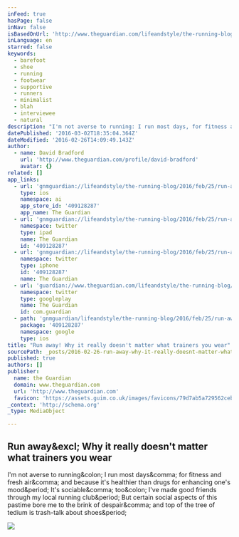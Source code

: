 ```yaml
---
inFeed: true
hasPage: false
inNav: false
isBasedOnUrl: 'http://www.theguardian.com/lifeandstyle/the-running-blog/2016/feb/25/run-away-why-it-really-doesnt-matter-what-trainers-you-wear'
inLanguage: en
starred: false
keywords:
  - barefoot
  - shoe
  - running
  - footwear
  - supportive
  - runners
  - minimalist
  - blah
  - interviewee
  - natural
description: "I'm not averse to running: I run most days, for fitness and fresh air, and because it's healthier than drugs for enhancing one's mood. It's sociable, too: I've made good friends through my local running club. But certain social aspects of this pastime bore me to the brink of despair, and top of the tree of tedium is trash-talk about shoes."
datePublished: '2016-03-02T18:35:04.364Z'
dateModified: '2016-02-26T14:09:49.143Z'
author:
  - name: David Bradford
    url: 'http://www.theguardian.com/profile/david-bradford'
    avatar: {}
related: []
app_links:
  - url: 'gnmguardian://lifeandstyle/the-running-blog/2016/feb/25/run-away-why-it-really-doesnt-matter-what-trainers-you-wear?contenttype=Article&source=applinks'
    type: ios
    namespace: ai
    app_store_id: '409128287'
    app_name: The Guardian
  - url: 'gnmguardian://lifeandstyle/the-running-blog/2016/feb/25/run-away-why-it-really-doesnt-matter-what-trainers-you-wear?contenttype=Article&source=twitter'
    namespace: twitter
    type: ipad
    name: The Guardian
    id: '409128287'
  - url: 'gnmguardian://lifeandstyle/the-running-blog/2016/feb/25/run-away-why-it-really-doesnt-matter-what-trainers-you-wear?contenttype=Article&source=twitter'
    namespace: twitter
    type: iphone
    id: '409128287'
    name: The Guardian
  - url: 'guardian://www.theguardian.com/lifeandstyle/the-running-blog/2016/feb/25/run-away-why-it-really-doesnt-matter-what-trainers-you-wear'
    namespace: twitter
    type: googleplay
    name: The Guardian
    id: com.guardian
  - path: 'gnmguardian/lifeandstyle/the-running-blog/2016/feb/25/run-away-why-it-really-doesnt-matter-what-trainers-you-wear?contenttype=Article&source=google'
    package: '409128287'
    namespace: google
    type: ios
title: "Run away! Why it really doesn't matter what trainers you wear"
sourcePath: _posts/2016-02-26-run-away-why-it-really-doesnt-matter-what-trainers-you-wea.md
published: true
authors: []
publisher:
  name: the Guardian
  domain: www.theguardian.com
  url: 'http://www.theguardian.com'
  favicon: 'https://assets.guim.co.uk/images/favicons/79d7ab5a729562cebca9c6a13c324f0e/32x32.ico'
_context: 'http://schema.org'
_type: MediaObject

---
```

<article style=""><h1>Run away&amp;excl; Why it really doesn't matter what trainers you wear</h1><p>I'm not averse to running&amp;colon; I run most days&amp;comma; for fitness and fresh air&amp;comma; and because it's healthier than drugs for enhancing one's mood&amp;period; It's sociable&amp;comma; too&amp;colon; I've made good friends through my local running club&amp;period; But certain social aspects of this pastime bore me to the brink of despair&amp;comma; and top of the tree of tedium is trash-talk about shoes&amp;period;</p><img src="https://i.guim.co.uk/img/media/c8c3d31f7e0a038740662b6423a67c82e587bfe0/0_102_2560_1537/2560.jpg?w=1200&amp;q=55&amp;auto=format&amp;usm=12&amp;fit=max&amp;s=afaf6dfe6e8440897b2af3634ed0339e" /></article>
